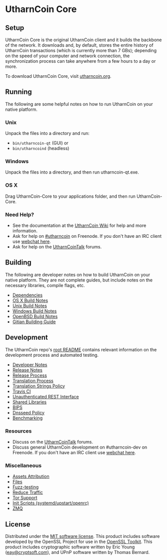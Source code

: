 UtharnCoin Core
=============

Setup
---------------------
UtharnCoin Core is the original UtharnCoin client and it builds the backbone of the network. It downloads and, by default, stores the entire history of UtharnCoin transactions (which is currently more than 7 GBs); depending on the speed of your computer and network connection, the synchronization process can take anywhere from a few hours to a day or more.

To download UtharnCoin Core, visit [utharncoin.org](https://utharncoin.org).

Running
---------------------
The following are some helpful notes on how to run UtharnCoin on your native platform.

### Unix

Unpack the files into a directory and run:

- `bin/utharncoin-qt` (GUI) or
- `bin/utharncoind` (headless)

### Windows

Unpack the files into a directory, and then run utharncoin-qt.exe.

### OS X

Drag UtharnCoin-Core to your applications folder, and then run UtharnCoin-Core.

### Need Help?

* See the documentation at the [UtharnCoin Wiki](https://utharncoin.info/)
for help and more information.
* Ask for help on [#utharncoin](http://webchat.freenode.net?channels=utharncoin) on Freenode. If you don't have an IRC client use [webchat here](http://webchat.freenode.net?channels=utharncoin).
* Ask for help on the [UtharnCoinTalk](https://utharncointalk.io/) forums.

Building
---------------------
The following are developer notes on how to build UtharnCoin on your native platform. They are not complete guides, but include notes on the necessary libraries, compile flags, etc.

- [Dependencies](dependencies.md)
- [OS X Build Notes](build-osx.md)
- [Unix Build Notes](build-unix.md)
- [Windows Build Notes](build-windows.md)
- [OpenBSD Build Notes](build-openbsd.md)
- [Gitian Building Guide](gitian-building.md)

Development
---------------------
The UtharnCoin repo's [root README](/README.md) contains relevant information on the development process and automated testing.

- [Developer Notes](developer-notes.md)
- [Release Notes](release-notes.md)
- [Release Process](release-process.md)
- [Translation Process](translation_process.md)
- [Translation Strings Policy](translation_strings_policy.md)
- [Travis CI](travis-ci.md)
- [Unauthenticated REST Interface](REST-interface.md)
- [Shared Libraries](shared-libraries.md)
- [BIPS](bips.md)
- [Dnsseed Policy](dnsseed-policy.md)
- [Benchmarking](benchmarking.md)

### Resources
* Discuss on the [UtharnCoinTalk](https://utharncointalk.io/) forums.
* Discuss general UtharnCoin development on #utharncoin-dev on Freenode. If you don't have an IRC client use [webchat here](http://webchat.freenode.net/?channels=utharncoin-dev).

### Miscellaneous
- [Assets Attribution](assets-attribution.md)
- [Files](files.md)
- [Fuzz-testing](fuzzing.md)
- [Reduce Traffic](reduce-traffic.md)
- [Tor Support](tor.md)
- [Init Scripts (systemd/upstart/openrc)](init.md)
- [ZMQ](zmq.md)

License
---------------------
Distributed under the [MIT software license](/COPYING).
This product includes software developed by the OpenSSL Project for use in the [OpenSSL Toolkit](https://www.openssl.org/). This product includes
cryptographic software written by Eric Young ([eay@cryptsoft.com](mailto:eay@cryptsoft.com)), and UPnP software written by Thomas Bernard.
